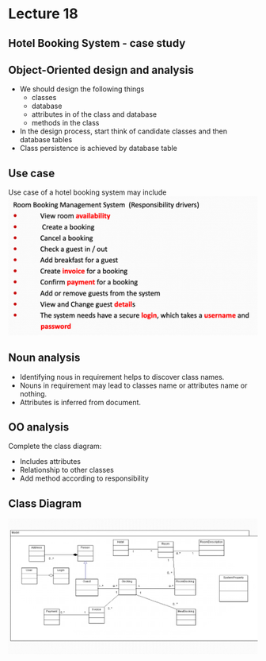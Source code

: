 
# Lecture 18 

## Hotel Booking System - case study

## Object-Oriented design and analysis
- We should design the following things
  - classes
  - database
  - attributes in of the class and database
  - methods in the class
- In the design process, start think of candidate classes and then database tables
- Class persistence is achieved by database table

## Use case
Use case of a hotel booking system may include
![alt text](resources/image3.png)

## Noun analysis
- Identifying nous in requirement helps to discover class names.
- Nouns in requirement may lead to classes name or attributes name or nothing.
- Attributes is inferred from document.

## OO analysis
Complete the class diagram:
- Includes attributes
- Relationship to other classes
- Add method according to responsibility

## Class Diagram
![Class Diagram](resources/image4.png)
